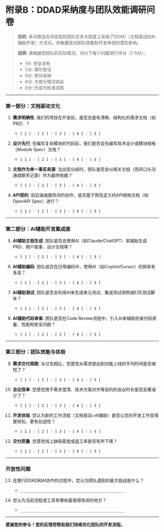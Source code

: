 # 附录B：DDAD采纳度与团队效能调研问卷

> **目的**: 本问卷旨在评估您的团队在多大程度上采纳了DDAD（文档驱动的AI辅助开发）方法论，并衡量其对团队效能和开发体验的潜在影响。
>
> **说明**: 请根据您团队的实际情况，对以下每个问题进行评分（1-5分）。
> - 1分: 完全没有
> - 2分: 偶尔尝试
> - 3分: 部分采纳
> - 4分: 大部分情况如此
> - 5分: 已成为标准流程

---

### 第一部分：文档驱动文化

1.  **需求明确性**: 我们的项目在开发前，是否总是有清晰、结构化的需求文档（如PRD）？
    - `[ 1 ] - [ 2 ] - [ 3 ] - [ 4 ] - [ 5 ]`

2.  **设计先行**: 在编写复杂模块的代码前，我们是否会先编写技术设计或模块规格（Module Spec）文档？
    - `[ 1 ] - [ 2 ] - [ 3 ] - [ 4 ] - [ 5 ]`

3.  **文档作为单一事实来源**: 当出现分歧时，团队是否会以相关文档（而非口头沟通或聊天记录）作为最终依据？
    - `[ 1 ] - [ 2 ] - [ 3 ] - [ 4 ] - [ 5 ]`

4.  **API契约**: 前后端或服务间的协作，是否基于预先定义的API规格文档（如OpenAPI Spec）进行？
    - `[ 1 ] - [ 2 ] - [ 3 ] - [ 4 ] - [ 5 ]`

---

### 第二部分：AI辅助开发集成度

5.  **AI辅助文档生成**: 团队是否会使用AI（如Claude/ChatGPT）来辅助生成PRD、用户故事、设计文档等？
    - `[ 1 ] - [ 2 ] - [ 3 ] - [ 4 ] - [ 5 ]`

6.  **AI辅助编码**: 团队成员在日常编码中，使用AI（如Copilot/Cursor）的频率有多高？
    - `[ 1 ] - [ 2 ] - [ 3 ] - [ 4 ] - [ 5 ]`

7.  **AI辅助测试**: 团队是否会利用AI来生成单元测试、集成测试用例或E2E测试脚本？
    - `[ 1 ] - [ 2 ] - [ 3 ] - [ 4 ] - [ 5 ]`

8.  **AI辅助代码审查**: 团队是否在Code Review流程中，引入AI来辅助检查代码质量、性能和安全问题？
    - `[ 1 ] - [ 2 ] - [ 3 ] - [ 4 ] - [ 5 ]`

---

### 第三部分：团队效能与体验

9.  **需求交付周期**: 与过去相比，您感觉从需求提出到功能上线的平均时间是否缩短了？
    - `[ 1 ] - [ 2 ] - [ 3 ] - [ 4 ] - [ 5 ]`

10. **会议效率**: 您感觉用于需求澄清、技术方案对齐等目的的会议时长是否显著减少了？
    - `[ 1 ] - [ 2 ] - [ 3 ] - [ 4 ] - [ 5 ]`

11. **开发体验**: 您认为新的工作流程（文档驱动+AI辅助）是否让您的开发工作变得更轻松、更有创造性？
    - `[ 1 ] - [ 2 ] - [ 3 ] - [ 4 ] - [ 5 ]`

12. **交付质量**: 您感觉线上缺陷密度或返工率是否有所下降？
    - `[ 1 ] - [ 2 ] - [ 3 ] - [ 4 ] - [ 5 ]`

---

### 开放性问题

13. 在推行DDAD和AI协作的过程中，您认为团队遇到的最大挑战是什么？
    - `________________________________________________`

14. 您认为当前流程或工具有哪些最值得改进的地方？
    - `________________________________________________`

---

**感谢您的参与！您的反馈将帮助我们持续优化团队的开发流程。**